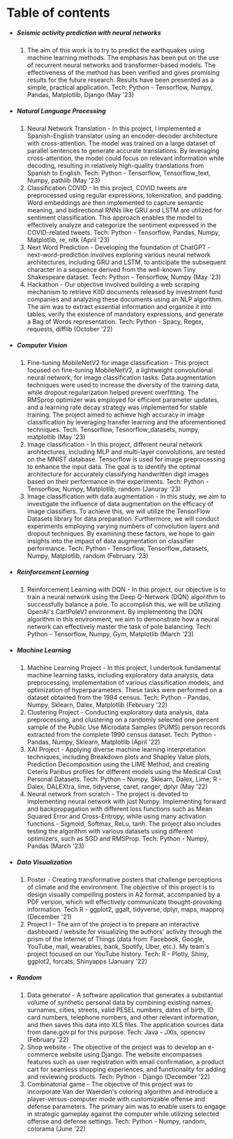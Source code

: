 # Table of contents

* ##### Seismic activity prediction with neural networks
  1. The aim of this work is to try to predict the earthquakes using machine learning methods. The emphasis has been put on the use of recurrent neural networks and transformer-based models. The effectiveness of the method has been verified and gives promising results for the future research. Results have been presented as a simple, practical application. Tech: Python - Tensorflow, Numpy, Pandas, Matplotlib, Django (May '23)
* ##### Natural Language Processing
  1. Neural Network Translation - In this project, I implemented a Spanish-English translator using an encoder-decoder architecture with cross-attention. The model was trained on a large dataset of parallel sentences to generate accurate translations. By leveraging cross-attention, the model could focus on relevant information while decoding, resulting in relatively high-quality translations from Spanish to English. Tech: Python - Tensorflow, Tensorflow_text, Numpy, pathlib (May '23)
  2. Classification COVID - In this project, COVID tweets are preprocessed using regular expressions, tokenization, and padding. Word embeddings are then implemented to capture semantic meaning, and bidirectional RNNs like GRU and LSTM are utilized for sentiment classification. This approach enables the model to effectively analyze and categorize the sentiment expressed in the COVID-related tweets. Tech: Python - Tensorflow, Pandas, Numpy, Matplotlib, re, nltk (April '23)
  3. Next Word Prediction - Developing the foundation of ChatGPT - next-word-prediction involves exploring various neural network architectures, including GRU and LSTM, to anticipate the subsequent character in a sequence derived from the well-known Tiny Shakespeare dataset. Tech: Python - Tensorflow, Numpy (May '23)
  4. Hackathon - Our objective involved building a web scraping mechanism to retrieve KIID documents released by investment fund companies and analyzing these documents using an NLP algorithm. The aim was to extract essential information and organize it into tables, verify the existence of mandatory expressions, and generate a Bag of Words representation. Tech: Python - Spacy, Regex, requests, difflib (October '22)
* ##### Computer Vision
  1. Fine-tuning MobileNetV2 for image classification - This project focused on fine-tuning MobileNetV2, a lightweight convolutional neural network, for image classification tasks. Data augmentation techniques were used to increase the diversity of the training data, while dropout regularization helped prevent overfitting. The RMSprop optimizer was employed for efficient parameter updates, and a learning rate decay strategy was implemented for stable training. The project aimed to achieve high accuracy in image classification by leveraging transfer learning and the aforementioned techniques. Tech. Tensorflow, Tesnorflow_datasets, numpy, matplotlib (May '23)
  2. Image classification - In this project, different neural network architectures, including MLP and multi-layer convolutions, are tested on the MNIST database. Tensorflow is used for image preprocessing to enhance the input data. The goal is to identify the optimal architecture for accurately classifying handwritten digit images based on their performance in the experiments. Tech: Python - Tensorflow, Numpy, Matplotlib, random (Januray '23)
  3. Image classification with data augmentation - In this study, we aim to investigate the influence of data augmentation on the efficacy of image classifiers. To achieve this, we will utilize the TensorFlow Datasets library for data preparation. Furthermore, we will conduct experiments employing varying numbers of convolution layers and dropout techniques. By examining these factors, we hope to gain insights into the impact of data augmentation on classifier performance. Tech: Python - Tensorflow, Tensorflow_datasets, Numpy, Matplotlib, random (February '23)
* ##### Reinforcement Learning
  1. Reinforcement Learning with DQN - In this project, our objective is to train a neural network using the Deep Q-Network (DQN) algorithm to successfully balance a pole. To accomplish this, we will be utilizing OpenAI's CartPoleV1 environment. By implementing the DQN algorithm in this environment, we aim to demonstrate how a neural network can effectively master the task of pole balancing. Tech: Python - Tensorflow, Numpy, Gym, Matplotlib (March '23)
* ##### Machine Learning
  1. Machine Learning Project - In this project, I undertook fundamental machine learning tasks, including exploratory data analysis, data preprocessing, implementation of various classification models, and optimization of hyperparameters. These tasks were performed on a dataset obtained from the 1994 census. Tech: Python - Pandas, Numpy, Sklearn, Dalex, Matplotlib (February '22)
  2. Clustering Project - Conducting exploratory data analysis, data preprocessing, and clustering on a randomly selected one percent sample of the Public Use Microdata Samples (PUMS) person records extracted from the complete 1990 census dataset. Tech: Python - Pandas, Numpy, Sklearn, Matplotlib (April '22)
  3. XAI Project - Applying diverse machine learning interpretation techniques, including Breakdown plots and Shapley Value plots, Prediction Decomposition using the LIME Method, and creating Ceteris Paribus profiles for different models using the Medical Cost Personal Datasets. Tech: Python - Numpy, Sklearn, Dalex, Lime; R - Dalex, DALEXtra, lime, tidyverse, caret, ranger, dplyr (May '22)
  4. Neural network from scratch - The project is devoted to implementing neural network with just Numpy. Implementing forward and backpropagation with different loss functions such as Mean Squared Error and Cross-Entropy, while using many activation functions - Sigmoid, Softmax, ReLu, tanh. The project also includes testing the algorithm with various datasets using different optimizers, such as SGD and RMSProp. Tech: Python - Numpy, Pandas (March '23)
* ##### Data Visualization
  1. Poster - Creating transformative posters that challenge perceptions of climate and the environment. The objective of this project is to design visually compelling posters in A2 format, accompanied by a PDF version, which will effectively communicate thought-provoking information. Tech R - ggplot2, ggalt, tidyverse, dplyr, maps, mapproj (December '21)
  2. Project I - The aim of the project is to prepare an interactive dashboard / website for visualizing the authors' activity through the prism of the Internet of Things (data from: Facebook, Google, YouTube, mail, wearables, bank, Spotify, Uber, etc.). My team's project focused on our YouTube history. Tech: R - Plotly, Shiny, ggplot2, forcats; Shinyapps (January '22)
* ##### Random
  1. Data generator - A software application that generates a substantial volume of synthetic personal data by combining existing names, surnames, cities, streets, valid PESEL numbers, dates of birth, ID card numbers, telephone numbers, and other relevant information, and then saves this data into XLS files. The application sources data from dane.gov.pl for this purpose. Tech: Java - JXls, opencsv (February '22)
  2. Shop website - The objective of the project was to develop an e-commerce website using Django. The website encompasses features such as user registration with email confirmation, a product cart for seamless shopping experiences, and functionality for adding and reviewing products. Tech: Python - Django (December '22)
  3. Combinatorial game - The objective of this project was to incorporate Van der Waerden's coloring algorithm and introduce a player-versus-computer mode with customizable offense and defense parameters. The primary aim was to enable users to engage in strategic gameplay against the computer while utilizing selected offense and defense settings. Tech: Python - Numpy, random, colorama (June '22)
